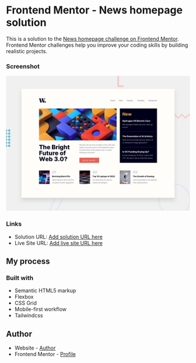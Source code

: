 # Frontend Mentor - News homepage solution

This is a solution to the [News homepage challenge on Frontend Mentor](https://www.frontendmentor.io/challenges/news-homepage-H6SWTa1MFl). Frontend Mentor challenges help you improve your coding skills by building realistic projects.

### Screenshot

![](./design/desktop-preview.jpg)

### Links

- Solution URL: [Add solution URL here](https://www.frontendmentor.io/solutions/news-tailwind-C-CNqnzVio)
- Live Site URL: [Add live site URL here](https://yuriy-prok.github.io/news-homepage/)

## My process

### Built with

- Semantic HTML5 markup
- Flexbox
- CSS Grid
- Mobile-first workflow
- Tailwindcss

## Author

- Website - [Author](https://github.com/yuriy-prok)
- Frontend Mentor - [Profile](https://www.frontendmentor.io/profile/yuriy-prok)

